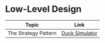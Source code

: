# Low-Level Design

|Topic|Link|
|-|-|
|The Strategy Pattern|[Duck Simulator](./UML%20Examples/DuckSimulator.md)|